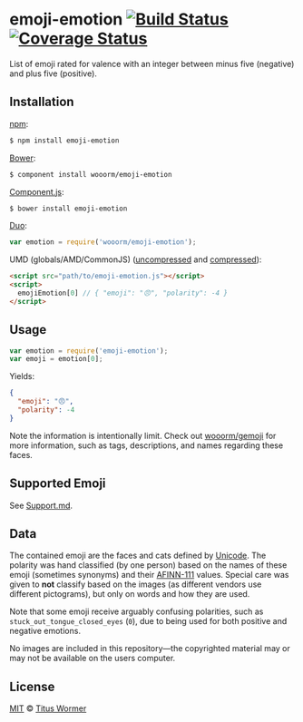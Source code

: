 # emoji-emotion [![Build Status](https://img.shields.io/travis/wooorm/emoji-emotion.svg?style=flat)](https://travis-ci.org/wooorm/emoji-emotion) [![Coverage Status](https://img.shields.io/coveralls/wooorm/emoji-emotion.svg?style=flat)](https://coveralls.io/r/wooorm/emoji-emotion?branch=master)

List of emoji rated for valence with an integer between minus five (negative) and plus five (positive).

## Installation

[npm](https://docs.npmjs.com/cli/install):

```bash
$ npm install emoji-emotion
```

[Bower](http://bower.io/#install-packages):

```bash
$ component install wooorm/emoji-emotion
```

[Component.js](https://github.com/componentjs/component):

```bash
$ bower install emoji-emotion
```

[Duo](http://duojs.org/#getting-started):

```javascript
var emotion = require('wooorm/emoji-emotion');
```

UMD (globals/AMD/CommonJS) ([uncompressed](emoji-emotion.js) and [compressed](emoji-emotion.min.js)):

```html
<script src="path/to/emoji-emotion.js"></script>
<script>
  emojiEmotion[0] // { "emoji": "😠", "polarity": -4 }
</script>
```

## Usage

```javascript
var emotion = require('emoji-emotion');
var emoji = emotion[0];
```

Yields:

```json
{
  "emoji": "😠",
  "polarity": -4
}
```

Note the information is intentionally limit. Check out [wooorm/gemoji](https://github.com/wooorm/gemoji) for more information, such as tags, descriptions, and names regarding these faces.

## Supported Emoji

See [Support.md](Support.md).

## Data

The contained emoji are the faces and cats defined by [Unicode](http://www.unicode.org/Public/emoji/1.0/full-emoji-list.html). The polarity was hand classified (by one person) based on the names of these emoji (sometimes synonyms) and their [AFINN-111](https://github.com/wooorm/afinn-111) values. Special care was given to **not** classify based on the images (as different vendors use different pictograms), but only on words and how they are used.

Note that some emoji receive arguably confusing polarities, such as `stuck_out_tongue_closed_eyes` (`0`), due to being used for both positive and negative emotions.

No images are included in this repository—the copyrighted material may or may not be available on the users computer.

## License

[MIT](LICENSE) © [Titus Wormer](http://wooorm.com)
